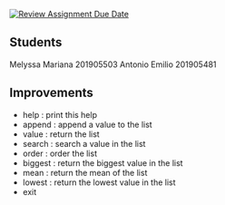 [![Review Assignment Due Date](https://classroom.github.com/assets/deadline-readme-button-24ddc0f5d75046c5622901739e7c5dd533143b0c8e959d652212380cedb1ea36.svg)](https://classroom.github.com/a/3FCZCoOU)

## Students
Melyssa Mariana 201905503
Antonio Emilio 201905481

## Improvements
  - help : print this help
  - append : append a value to the list
  - value : return the list
  - search : search a value in the list
  - order : order the list
  - biggest :  return the biggest value in the list
  - mean : return the mean of the list
  - lowest : return the lowest value in the list
  - exit
